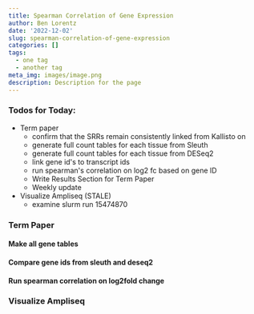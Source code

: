 ```yaml
---
title: Spearman Correlation of Gene Expression
author: Ben Lorentz
date: '2022-12-02'
slug: spearman-correlation-of-gene-expression
categories: []
tags:
  - one tag
  - another tag
meta_img: images/image.png
description: Description for the page
---
```


### Todos for Today:

- Term paper
  - confirm that the SRRs remain consistently linked from Kallisto on
  - generate full count tables for each tissue from Sleuth
  - generate full count tables for each tissue from DESeq2
  - link gene id's to transcript ids
  - run spearman's correlation on log2 fc based on gene ID
  - Write Results Section for Term Paper
  - Weekly update
- Visualize Ampliseq (STALE)
  - examine slurm run 15474870
  
  
### Term Paper

#### Make all gene tables

#### Compare gene ids from sleuth and deseq2

#### Run spearman correlation on log2fold change

### Visualize Ampliseq



